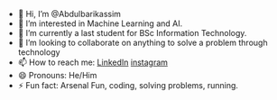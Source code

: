 - 👋 Hi, I’m @Abdulbarikassim
- 👀 I’m interested in Machine Learning and AI.
- 🌱 I’m currently a last student for  BSc Information Technology.
- 💞️ I’m looking to collaborate on anything to solve a problem through technology
- 📫 How to reach me: [LinkedIn](https://www.linkedin.com/in/abdulbari-kassim-a86726300) [instagram](https://www.instagram.com/abdi6ari/profilecard/?igsh=MXg0cWZzejYxOXBudA==)
- 😄 Pronouns: He/Him
- ⚡ Fun fact: Arsenal Fun, coding, solving problems, running.
<!---
Abdulbarikassim/Abdulbarikassim is a ✨ special ✨ repository because its `README.md` (this file) appears on your GitHub profile.
You can click the Preview link to take a look at your changes.
--->
